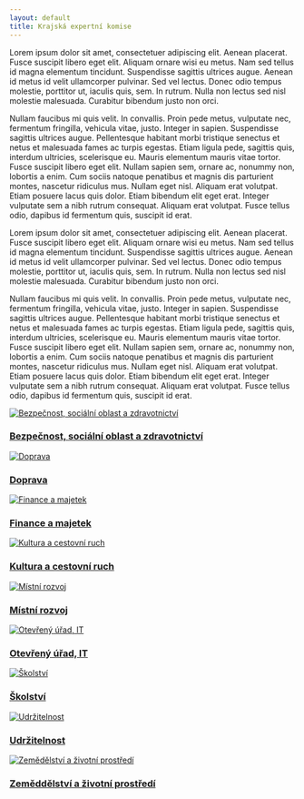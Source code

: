 ```yaml
---
layout: default
title: Krajská expertní komise
---
```

Lorem ipsum dolor sit amet, consectetuer adipiscing elit. Aenean placerat. Fusce suscipit libero eget elit. Aliquam ornare wisi eu metus. Nam sed tellus id magna elementum tincidunt. Suspendisse sagittis ultrices augue. Aenean id metus id velit ullamcorper pulvinar. Sed vel lectus. Donec odio tempus molestie, porttitor ut, iaculis quis, sem. In rutrum. Nulla non lectus sed nisl molestie malesuada. Curabitur bibendum justo non orci.

Nullam faucibus mi quis velit. In convallis. Proin pede metus, vulputate nec, fermentum fringilla, vehicula vitae, justo. Integer in sapien. Suspendisse sagittis ultrices augue. Pellentesque habitant morbi tristique senectus et netus et malesuada fames ac turpis egestas. Etiam ligula pede, sagittis quis, interdum ultricies, scelerisque eu. Mauris elementum mauris vitae tortor. Fusce suscipit libero eget elit. Nullam sapien sem, ornare ac, nonummy non, lobortis a enim. Cum sociis natoque penatibus et magnis dis parturient montes, nascetur ridiculus mus. Nullam eget nisl. Aliquam erat volutpat. Etiam posuere lacus quis dolor. Etiam bibendum elit eget erat. Integer vulputate sem a nibh rutrum consequat. Aliquam erat volutpat. Fusce tellus odio, dapibus id fermentum quis, suscipit id erat.

<div class="container container--default pt-8 lg:py-24">
Lorem ipsum dolor sit amet, consectetuer adipiscing elit. Aenean placerat. Fusce suscipit libero eget elit. Aliquam ornare wisi eu metus. Nam sed tellus id magna elementum tincidunt. Suspendisse sagittis ultrices augue. Aenean id metus id velit ullamcorper pulvinar. Sed vel lectus. Donec odio tempus molestie, porttitor ut, iaculis quis, sem. In rutrum. Nulla non lectus sed nisl molestie malesuada. Curabitur bibendum justo non orci.

Nullam faucibus mi quis velit. In convallis. Proin pede metus, vulputate nec, fermentum fringilla, vehicula vitae, justo. Integer in sapien. Suspendisse sagittis ultrices augue. Pellentesque habitant morbi tristique senectus et netus et malesuada fames ac turpis egestas. Etiam ligula pede, sagittis quis, interdum ultricies, scelerisque eu. Mauris elementum mauris vitae tortor. Fusce suscipit libero eget elit. Nullam sapien sem, ornare ac, nonummy non, lobortis a enim. Cum sociis natoque penatibus et magnis dis parturient montes, nascetur ridiculus mus. Nullam eget nisl. Aliquam erat volutpat. Etiam posuere lacus quis dolor. Etiam bibendum elit eget erat. Integer vulputate sem a nibh rutrum consequat. Aliquam erat volutpat. Fusce tellus odio, dapibus id fermentum quis, suscipit id erat.
 <section>
  <main>
   <div class="grid grid-cols-1 md:grid-cols-2 lg:grid-cols-3 gap-8">

<article class="card card--hoveractive"><a href="/kek/bezpecnost-social-zdravotnictvi/"><img src="https://a.pirati.cz/vysocina/img/kek/bezpecnost-social-zdravotnictvi.png" alt="Bezpečnost, sociální oblast a zdravotnictví" class="w-full h-48 object-cover"></a> <div class="card__body p-4"><h1 class="card-headline mb-2"><a href="/kek/bezpecnost-social-zdravotnictvi/">Bezpečnost, sociální oblast a zdravotnictví</a></h1> <p class="card-body-text"></p></div></article>

<article class="card card--hoveractive"><a href="/kek/doprava/"><img src="https://a.pirati.cz/vysocina/img/kek/doprava.png" alt="Doprava" class="w-full h-48 object-cover"></a> <div class="card__body p-4"><h1 class="card-headline mb-2"><a href="/kek/doprava/">Doprava</a></h1> <p class="card-body-text"></p></div></article>

<article class="card card--hoveractive"><a href="/kek/finance-majetek/"><img src="https://a.pirati.cz/vysocina/img/kek/finance-majetek.png" alt="Finance a majetek" class="w-full h-48 object-cover"></a> <div class="card__body p-4"><h1 class="card-headline mb-2"><a href="/kek/finance-majetek/">Finance a majetek</a></h1> <p class="card-body-text"></p></div></article>

<article class="card card--hoveractive"><a href="/kek/kultura-cr/"><img src="https://a.pirati.cz/vysocina/img/kek/kultura-cr.png" alt="Kultura a cestovní ruch" class="w-full h-48 object-cover"></a> <div class="card__body p-4"><h1 class="card-headline mb-2"><a href="/kek/kultura-cr/">Kultura a cestovní ruch</a></h1> <p class="card-body-text"></p></div></article>

<article class="card card--hoveractive"><a href="/kek/mistni-rozvoj/"><img src="https://a.pirati.cz/vysocina/img/kek/mistni-rozvoj.png" alt="Místní rozvoj" class="w-full h-48 object-cover"></a> <div class="card__body p-4"><h1 class="card-headline mb-2"><a href="/kek/mistni-rozvoj/">Místní rozvoj</a></h1> <p class="card-body-text"></p></div></article>

<article class="card card--hoveractive"><a href="/kek/ou-it/"><img src="https://a.pirati.cz/vysocina/img/kek/ou-it.png" alt="Otevřený úřad, IT" class="w-full h-48 object-cover"></a> <div class="card__body p-4"><h1 class="card-headline mb-2"><a href="/kek/ou-it/">Otevřený úřad, IT</a></h1> <p class="card-body-text"></p></div></article>

<article class="card card--hoveractive"><a href="/kek/skolstvi/"><img src="https://a.pirati.cz/vysocina/img/kek/skolstvi.png" alt="Školství" class="w-full h-48 object-cover"></a> <div class="card__body p-4"><h1 class="card-headline mb-2"><a href="/kek/skolstvi/">Školství</a></h1> <p class="card-body-text"></p></div></article>

<article class="card card--hoveractive"><a href="/kek/udrzitelnost/"><img src="https://a.pirati.cz/vysocina/img/kek/udrzitelnost.png" alt="Udržitelnost" class="w-full h-48 object-cover"></a> <div class="card__body p-4"><h1 class="card-headline mb-2"><a href="/kek/udrzitelnost/">Udržitelnost</a></h1> <p class="card-body-text"></p></div></article>

<article class="card card--hoveractive"><a href="/kek/zemedelstvi-zp/"><img src="https://a.pirati.cz/vysocina/img/kek/zemedelstvi-zp.png" alt="Zemědělství a životní prostředí" class="w-full h-48 object-cover"></a> <div class="card__body p-4"><h1 class="card-headline mb-2"><a href="/kek/zemedelstvi-zp/">Zeměddělství a životní prostředí</a></h1> <p class="card-body-text"></p></div></article>

   </div>
  </main>
   <h1 class="head-alt-md md:head-alt-lg max-w-5xl mb-8"></h1>
  </section>
 </div>
